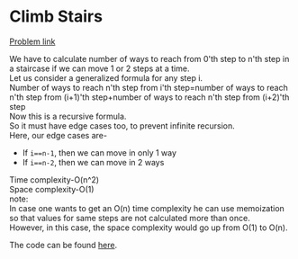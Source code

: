# Climb Stairs

[Problem link](https://github.com/dscnsec/DSC-NSEC-Algorithms/blob/master/3.%20Recursion/climb_stairs/climb_stairs.md)

We have to calculate number of ways to reach from 0'th step to n'th step in a staircase if we can move 1 or 2 steps at a time.<br>
Let us consider a generalized formula for any step i.<br>
Number of ways to reach n'th step from i'th step=number of ways to reach n'th step from (i+1)'th step+number of ways to reach n'th step from (i+2)'th step<br>
Now this is a recursive formula.<br>
So it must have edge cases too, to prevent infinite recursion.<br>
Here, our edge cases are-
- If ```i==n-1```, then we can move in only 1 way
- If ```i==n-2```, then we can move in 2 ways 

Time complexity-O(n^2)<br>
Space complexity-O(1)<br>
note:<br>
In case one wants to get an O(n) time complexity he can use memoization so that values for same steps are not calculated more than once.<br>
However, in this case, the space complexity would go up from O(1) to O(n).<br>

The code can be found [here](https://github.com/dscnsec/DSC-NSEC-Algorithms/blob/master/2.%20String/unique_char/unique_character_merlin.cpp).

